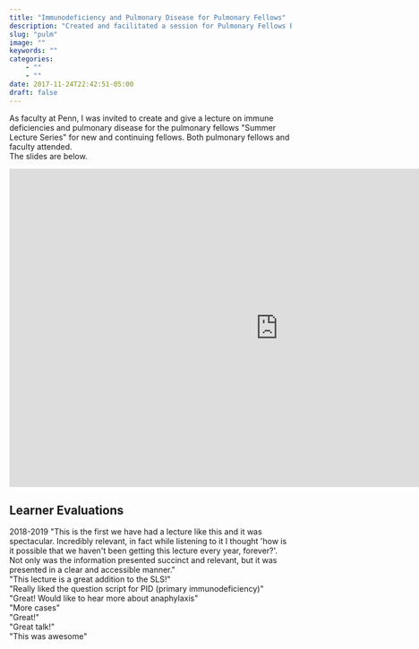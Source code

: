 ```yaml
---
title: "Immunodeficiency and Pulmonary Disease for Pulmonary Fellows"
description: "Created and facilitated a session for Pulmonary Fellows Boot Camp"
slug: "pulm"
image: ""
keywords: ""
categories:
    - ""
    - ""
date: 2017-11-24T22:42:51-05:00
draft: false
---
```



As faculty at Penn, I was invited to create and give a lecture on immune deficiencies and pulmonary disease for the pulmonary fellows "Summer Lecture Series" for new and continuing fellows. Both pulmonary fellows and faculty attended.  
The slides are below. 

<iframe src="https://docs.google.com/presentation/d/e/2PACX-1vQ-QGcH6lSjZPHbSfBgnHp1fYNLH3mi-poLdRoS5MnveewIrxUORfszvKDeLseqwjL40Vt81UzhhZiX/embed?start=false&loop=false&delayms=3000" frameborder="0" width="960" height="569" allowfullscreen="true" mozallowfullscreen="true" webkitallowfullscreen="true"></iframe>

## Learner Evaluations
2018-2019
"This is the first we have had a lecture like this and it was spectacular. Incredibly relevant, in fact while listening to it I thought 'how is it possible that we haven't been getting this lecture every year, forever?'. Not only was the information presented succinct and relevant, but it was presented in a clear and accessible manner."  
"This lecture is a great addition to the SLS!"  
"Really liked the question script for PID (primary immunodeficiency)"  
"Great! Would like to hear more about anaphylaxis"  
"More cases"  
"Great!"  
"Great talk!"  
"This was awesome"
